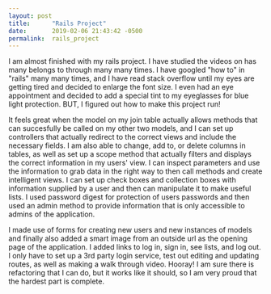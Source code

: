 ```yaml
---
layout: post
title:      "Rails Project"
date:       2019-02-06 21:43:42 -0500
permalink:  rails_project
---
```




I am almost finished with my rails project.  I have studied the videos on has many belongs to through many many times.  I have googled "how to" in "rails" many many times, and I have read stack overflow until my eyes are getting tired and decided to enlarge the font size.  I even had an eye appointment and decided to add a special tint to my eyeglasses for blue light protection.  BUT, I figured out how to make this project run!

It feels great when the model on my join table actually allows methods that can succesfully be called on my other two models, and I can set up controllers that actually redirect to the correct views and include the necessary fields.  I am also able to change, add to, or delete columns in tables, as well as set up a scope method that actually filters and displays the correct information in my users' view.  I can inspect parameters and use the information to grab data in the right way to then call methods and create intelligent views.  I can set up check boxes and collection boxes with information supplied by a user and then can manipulate it to make useful  lists.  I used password digest for protection of users passwords and then used an admin method to provide information that is only accessible to admins of the application.  

I made use of forms for creating new users and new instances of models and finally also added a smart image from an outside url as the opening page of the application.  I added links to log in, sign in, see lists, and log out.  I only have to set up a 3rd party login service, test out editing and updating routes, as well as making a walk through video.  Hooray!  I am sure there is refactoring that I can do, but it works like it should, so I am very proud that the hardest part is complete.   
